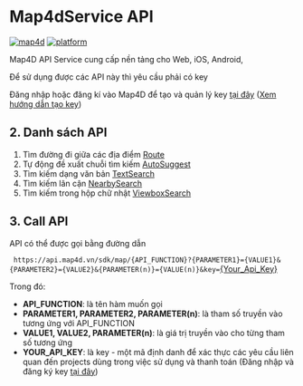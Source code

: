 # Map4dService API
[![map4d](https://img.shields.io/badge/map4d-service-orange)](https://map4d.vn/)
[![platform](https://img.shields.io/badge/platform-api-blueviolet.svg)](https://map4d.vn/)

Map4D API Service cung cấp nền tảng cho Web, iOS, Android,

Để sử dụng được các API này thì yêu cầu phải có key 

Đăng nhập hoặc đăng kí vào Map4D để tạo và quản lý key [tại đây](https://map.map4d.vn/) ([Xem hướng dẫn tạo key](addkey.md))


## 2. Danh sách API
1. Tìm đường đi giữa các địa điểm [Route](api_route.md)
2. Tự động đề xuất chuỗi tìm kiếm [AutoSuggest](api_autosuggest.md)
3. Tìm kiếm dạng văn bản [TextSearch](api_text_search.md)
4. Tìm kiếm lân cận [NearbySearch](api_nearby_search.md)
5. Tìm kiếm trong hộp chữ nhật [ViewboxSearch](api_viewbox_search.md)

## 3. Call API
API có thể được gọi bằng đường dẫn

`
https://api.map4d.vn/sdk/map/{API_FUNCTION}?{PARAMETER1}={VALUE1}&{PARAMETER2}={VALUE2}&{PARAMETER(n)}={VALUE(n)}&key=`[{Your_Api_Key}](https://map.map4d.vn/user/access-key/add) 

Trong đó:
- **API_FUNCTION**: là tên hàm muốn gọi
- **PARAMETER1, PARAMETER2, PARAMETER(n)**: là tham số truyền vào tương ứng với API_FUNCTION
- **VALUE1, VALUE2, PARAMETER(n)**: là giá trị truyền vào cho từng tham số tương ứng
- **YOUR_API_KEY**: là key - một mã định danh để xác thực các yêu cầu liên quan đến projects dùng trong việc sử dụng và thanh toán (Đăng nhập và đăng ký key [tại đây](https://map.map4d.vn/user/access-key/add))
